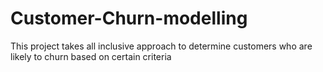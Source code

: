 # Customer-Churn-modelling
This project takes all inclusive approach to determine customers who are likely to churn based on certain criteria
